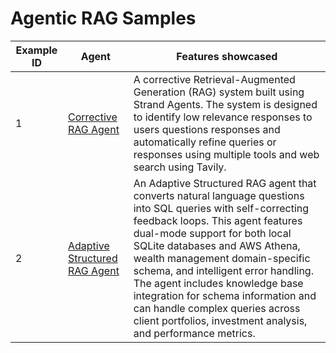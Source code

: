 # Agentic RAG Samples

| Example ID | Agent                                              | Features showcased                                                                                                                                                                                                                                                                                                                                                                                                                                                                                                         |
| ---------- | -------------------------------------------------- | -------------------------------------------------------------------------------------------------------------------------------------------------------------------------------------------------------------------------------------------------------------------------------------------------------------------------------------------------------------------------------------------------------------------------------------------------------------------------------------------------------------------------- |
| 1          | [Corrective RAG Agent](./1-corrective-rag-agent/) | A corrective Retrieval-Augmented Generation (RAG) system built using Strand Agents. The system is designed to identify low relevance responses to users questions responses and automatically refine queries or responses using multiple tools and web search using Tavily. |
| 2          | [Adaptive Structured RAG Agent](./2-adaptive-structured-rag-agent/)                                  | An Adaptive Structured RAG agent that converts natural language questions into SQL queries with self-correcting feedback loops. This agent features dual-mode support for both local SQLite databases and AWS Athena, wealth management domain-specific schema, and intelligent error handling. The agent includes knowledge base integration for schema information and can handle complex queries across client portfolios, investment analysis, and performance metrics.                                                                    |

